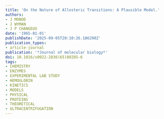 ```yaml
---
title: 'On the Nature of Allosteric Transitions: A Plausible Model.'
authors:
- J MONOD
- J WYMAN
- J P CHANGEUX
date: '1965-01-01'
publishDate: '2025-09-05T20:10:26.186290Z'
publication_types:
- article-journal
publication: '*Journal of molecular biology*'
doi: 10.1016/s0022-2836(65)80285-6
tags:
- CHEMISTRY
- ENZYMES
- EXPERIMENTAL LAB STUDY
- HEMOGLOBIN
- KINETICS
- MODELS
- PHYSICAL
- PROTEINS
- THEORETICAL
- ULTRACENTRIFUGATION
---
```

